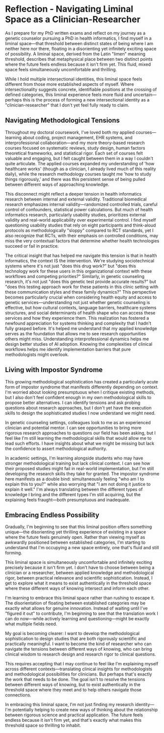 # Reflection - Navigating Liminal Space as a Clinician-Researcher

As I prepare for my PhD written exams and reflect on my journey as a genetic counselor pursuing a PhD in health informatics, I find myself in a liminal space—that threshold between distinct states of being where I am neither here nor there, floating in a disorienting yet infinitely exciting space of possibility. A liminal space, derived from the Latin "limen" meaning threshold, describes that metaphysical place between two distinct points where the future feels endless because it isn't firm yet. This fluid, mixed space feels simultaneously uncomfortable and thrilling.

While I hold multiple intersectional identities, this liminal space feels different from those more established aspects of myself. Where intersectionality suggests concrete, identifiable positions at the crossing of defined categories, this liminal experience feels more fluid and uncertain—perhaps this is the  process of forming a new intersectional identity as a "clinician-researcher" that I don't yet feel fully ready to claim.

## Navigating Methodological Tensions

Throughout my doctoral coursework, I've loved both my applied courses—learning about coding, project management, EHR systems, and interprofessional collaboration—and my more theory-based research courses focused on systematic reviews, study design, human factors theoretical frameworks, and statistical rigor. Each set of courses felt valuable and engaging, but I felt caught between them in a way I couldn't quite articulate. The applied courses expanded my understanding of 'how healthcare works' (though as a clinician, I already lived much of this reality daily), while the research methodology courses taught me 'how to study things rigorously,' and there was this persistent sense of being pulled between different ways of approaching knowledge.

This disconnect might reflect a deeper tension in health informatics research between internal and external validity. Traditional biomedical research emphasizes internal validity—randomized controlled trials, careful control of confounders, statistical power calculations. But much of health informatics research, particularly usability studies, prioritizes external validity and real-world applicability over experimental control. I find myself questioning usability studies that rely on eight participants and think-aloud protocols as methodologically "sloppy" compared to RCT standards, yet I also recognize that RCTs, with their emphasis on controlled conditions, may miss the very contextual factors that determine whether health technologies succeed or fail in practice.

The critical insight that has helped me navigate this tension is that in health informatics, the context IS the intervention. We're studying sociotechnical systems where it's not just "does this drug work?" but "does this technology work for these users in this organizational context with these workflows and competing priorities?" Similarly, in genetic counseling research, it's not just "does this genetic test provide accurate results?" but "does this testing approach work for these patients in this clinic setting with these communication styles and these family dynamics?" This perspective becomes particularly crucial when considering health equity and access to genetic services—understanding not just whether genetic counseling is effective, but how cultural contexts, language barriers, healthcare systems structures, and social determinants of health shape who can access these services and how they experience them. This realization has fostered a newfound appreciation for systems thinking and complexity that I hadn't fully grasped before. It's helped me understand that my applied knowledge serves as the foundation that allows me to see research opportunities others might miss. Understanding interprofessional dynamics helps me design better studies of AI adoption. Knowing the complexities of clinical workflows helps me identify implementation barriers that pure methodologists might overlook.

## Living with Impostor Syndrome

This growing methodological sophistication has created a particularly acute form of impostor syndrome that manifests differently depending on context. I'm worried about looking presumptuous when I critique existing methods, but I also don't feel confident enough in my own methodological skills to propose better alternatives. I can identify tensions and ask probing questions about research approaches, but I don't yet have the execution skills to design the sophisticated studies I now understand we might need.

In genetic counseling settings, colleagues look to me as an experienced clinician and potential mentor. I can see opportunities to bring more rigorous research approaches to questions our field has been asking, but I feel like I'm still learning the methodological skills that would allow me to lead such efforts. I have insights about what we might be missing but lack the confidence to assert methodological authority.

In academic settings, I'm learning alongside students who may have stronger methodological training but lack clinical context. I can see how their proposed studies might fail in real-world implementation, but I'm still developing the research skills they take for granted. The impostor syndrome here manifests as a double bind: simultaneously feeling "who am I to explain this to you?" while also worrying that "I am not doing it justice to explain it well." I'm always translating between the different types of knowledge I bring and the different types I'm still acquiring, but the explaining feels fraught—both presumptuous and inadequate.

## Embracing Endless Possibility

Gradually, I'm beginning to see that this liminal position offers something unique—the disorienting yet thrilling experience of existing in a space where the future feels genuinely open. Rather than viewing myself as awkwardly positioned between established categories, I'm starting to understand that I'm occupying a new space entirely, one that's fluid and still forming.

This liminal space is simultaneously uncomfortable and infinitely exciting precisely because it isn't firm yet. I don't have to choose between being a clinician or a researcher, between applied knowledge and methodological rigor, between practical relevance and scientific sophistication. Instead, I get to explore what it means to exist authentically in the threshold space where these different ways of knowing intersect and inform each other.

I'm learning to embrace this liminal space rather than rushing to escape it. The disorientation of floating between established categories may be exactly what allows for genuine innovation. Instead of waiting until I've "figured it out" to contribute, I'm beginning to see that the translation work I can do now—while actively learning and questioning—might be exactly what multiple fields need.

My goal is becoming clearer: I want to develop the methodological sophistication to design studies that are both rigorously scientific and practically meaningful. I want to become the kind of researcher who can navigate the tensions between different ways of knowing, who can bring clinical wisdom to research design and research rigor to clinical questions.

This requires accepting that I may continue to feel like I'm explaining myself across different contexts—translating clinical insights for methodologists and methodological possibilities for clinicians. But perhaps that's exactly the work that needs to be done. The goal isn't to resolve the tensions between different ways of knowing, but to exist authentically in the threshold space where they meet and to help others navigate those connections.

In embracing this liminal space, I'm not just finding my research identity—I'm potentially helping to create new ways of thinking about the relationship between rigorous science and practical application. The future feels endless because it isn't firm yet, and that's exactly what makes this threshold space so thrilling to inhabit.
